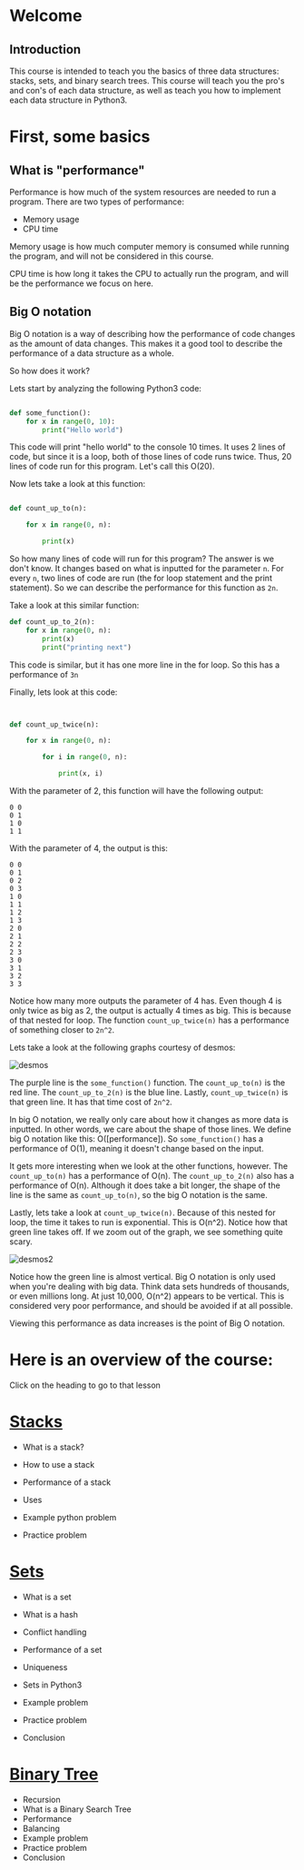 # Welcome

## Introduction

This course is intended to teach you the basics of three data structures: stacks, sets, and binary search trees. This course will teach you the pro's and con's of each data structure, as well as teach you how to implement each data structure in Python3.


# First, some basics

## What is "performance"

Performance is how much of the system resources are needed to run a program. There are two types of performance:

* Memory usage
* CPU time

Memory usage is how much computer memory is consumed while running the program, and will not be considered in this course. 

CPU time is how long it takes the CPU to actually run the program, and will be the performance we focus on here. 

## Big O notation

Big O notation is a way of describing how the performance of code changes as the amount of data changes. This makes it a good tool to describe the performance of a data structure as a whole. 

So how does it work?

Lets start by analyzing the following Python3 code:

```python

def some_function():
    for x in range(0, 10):
        print("Hello world")

```

This code will print "hello world" to the console 10 times. It uses 2 lines of code, but since it is a loop, both of those lines of code runs twice. Thus, 20 lines of code run for this program. Let's call this O(20).

Now lets take a look at this function:

```python

def count_up_to(n):

    for x in range(0, n):

        print(x)

```


So how many lines of code will run for this program? The answer is we don't know. It changes based on what is inputted for the parameter `n`. For every `n`, two lines of code are run (the for loop statement and the print statement). So we can describe the performance for this function as `2n`. 


Take a look at this similar function:
```python
def count_up_to_2(n):
    for x in range(0, n):
        print(x)
        print("printing next")
```

This code is similar, but it has one more line in the for loop. So this has a performance of `3n`

Finally, lets look at this code:

```python


def count_up_twice(n):

    for x in range(0, n):

        for i in range(0, n):

            print(x, i)

```

With the parameter of 2, this function will have the following output:

```
0 0
0 1
1 0
1 1
```

With the parameter of 4, the output is this:

```
0 0
0 1
0 2
0 3
1 0
1 1
1 2
1 3
2 0
2 1
2 2
2 3
3 0
3 1
3 2
3 3

```

Notice how many more outputs the parameter of 4 has. Even though 4 is only twice as big as 2, the output is actually 4 times as big. This is because of that nested for loop. The function `count_up_twice(n)` has a performance of something closer to `2n^2`. 

Lets take a look at the following graphs courtesy of desmos:

![desmos](./images/desmos_graph.PNG)

The purple line is the `some_function()` function. The `count_up_to(n)` is the red line. The `count_up_to_2(n)` is the blue line. Lastly, `count_up_twice(n)` is that green line. It has that time cost of `2n^2`. 

In big O notation, we really only care about how it changes as more data is inputted. In other words, we care about the shape of those lines. We define big O notation like this: O([performance]). So `some_function()` has a performance of O(1), meaning it doesn't change based on the input. 

It gets more interesting when we look at the other functions, however. The `count_up_to(n)` has a performance of O(n). The `count_up_to_2(n)` also has a performance of O(n). Although it does take a bit longer, the shape of the line is the same as `count_up_to(n)`, so the big O notation is the same.

Lastly, lets take a look at `count_up_twice(n)`. Because of this nested for loop, the time it takes to run is exponential. This is O(n^2). Notice how that green line takes off. If we zoom out of the graph, we see something quite scary.

![desmos2](./images/desmos_zoomed_out.PNG)


Notice how the green line is almost vertical. Big O notation is only used when you're dealing with big data. Think data sets hundreds of thousands, or even millions long. At just 10,000, O(n^2) appears to be vertical. This is considered very poor performance, and should be avoided if at all possible. 

Viewing this performance as data increases is the point of Big O notation. 

# Here is an overview of the course:
Click on the heading to go to that lesson

# [Stacks](./stacks.md)

- What is a stack?

- How to use a stack

- Performance of a stack

- Uses

-  Example python problem

- Practice problem


# [Sets](./sets.md)

- What is a set

- What is a hash

- Conflict handling

- Performance of a set

- Uniqueness

- Sets in Python3

- Example problem

- Practice problem

- Conclusion



# [Binary Tree](./binary_search_trees.md)

- Recursion
- What is a Binary Search Tree
- Performance
- Balancing
- Example problem
- Practice problem 
- Conclusion



